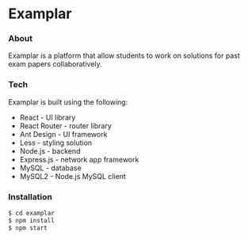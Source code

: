 # Examplar


### About
Examplar is a platform that allow students to work 
on solutions for past exam papers collaboratively. 


### Tech 
Examplar is built using the following: 
* React - UI library
* React Router - router library
* Ant Design - UI framework
* Less - styling solution
* Node.js - backend
* Express.js - network app framework
* MySQL - database 
* MySQL2 - Node.js MySQL client


### Installation
```sh
$ cd examplar
$ npm install 
$ npm start
```

